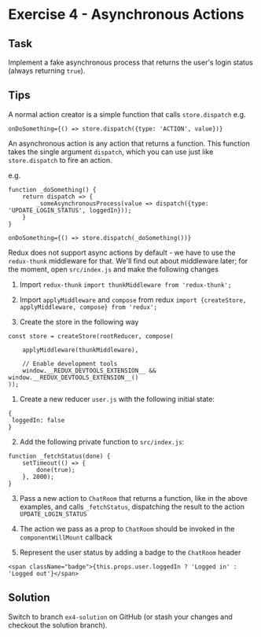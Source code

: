 # Exercise 4 - Asynchronous Actions
 
## Task

Implement a fake asynchronous process that returns the user's login status (always returning `true`).

## Tips

A normal action creator is a simple function that calls `store.dispatch` e.g.

```
onDoSomething={() => store.dispatch({type: 'ACTION', value})}
```

An asynchronous action is any action that returns a function. This function 
takes the single argument `dispatch`, which you can use just like `store.dispatch` to fire an action.

e.g.

```
function _doSomething() {
	return dispatch => {
		_someAsynchronousProcess(value => dispatch({type: 'UPDATE_LOGIN_STATUS', loggedIn}));
	}
}

onDoSomething={() => store.dispatch(_doSomething())}
```

Redux does not support async actions by default - we have to use the `redux-thunk` middleware for that. We'll find out about
middleware later; for the moment, open `src/index.js` and make the following changes

1. Import `redux-thunk`
`import thunkMiddleware from 'redux-thunk';`

2. Import `applyMiddleware` and `compose` from redux
`import {createStore, applyMiddleware, compose} from 'redux';`

3. Create the store in the following way
```
const store = createStore(rootReducer, compose(

	applyMiddleware(thunkMiddleware),

	// Enable development tools
	window.__REDUX_DEVTOOLS_EXTENSION__ && window.__REDUX_DEVTOOLS_EXTENSION__()
));
```

1. Create a new reducer `user.js` with the following initial state: 

```
{
 loggedIn: false
}
```

2. Add the following private function to  `src/index.js`:

```
function _fetchStatus(done) {
	setTimeout(() => {
		done(true);
	}, 2000);
}
```

3. Pass a new action to `ChatRoom` that returns a function, like in the above examples, and calls `_fetchStatus`, dispatching the result
to the action `UPDATE_LOGIN_STATUS`

4. The action we pass as a prop to `ChatRoom` should be invoked in the `componentWillMount` callback

5. Represent the user status by adding a badge to the `ChatRoom` header

```
<span className="badge">{this.props.user.loggedIn ? 'Logged in' : 'Logged out'}</span>
```

## Solution

Switch to branch `ex4-solution` on GitHub (or stash your changes and checkout the solution branch).